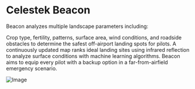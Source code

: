 # Celestek Beacon
Beacon analyzes multiple landscape parameters including: 

Crop type, fertility, patterns, surface area, wind conditions, and roadside obstacles to determine the safest off-airport landing spots for pilots. A continuously updated map ranks ideal landing sites using infrared reflection to analyze surface conditions with machine learning algorithms. Beacon aims to equip every pilot with a backup option in a far-from-airfield emergency scenario.

![Image](https://celestekbeacon.files.wordpress.com/2018/01/best-landing-area-smallsat-image-analysis-using-ndvi-and-nearest-neighbor-e1516910431655.png?w=2240)
